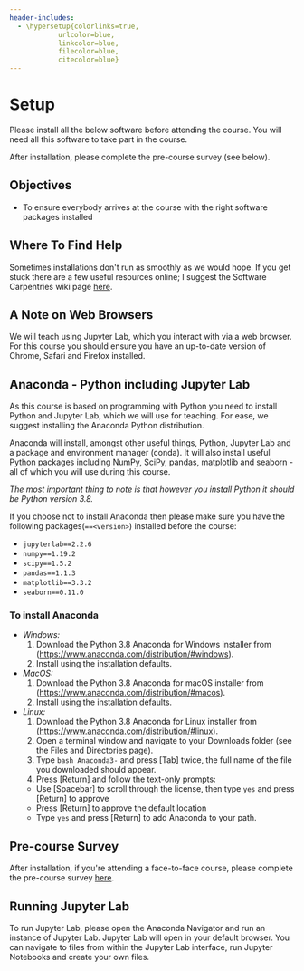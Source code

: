 ```yaml
---
header-includes:
  - \hypersetup{colorlinks=true,
            urlcolor=blue,
            linkcolor=blue,
            filecolor=blue,
            citecolor=blue}
---
```


# Setup

Please install all the below software before attending the course. You will need all this software to take part in the course.

After installation, please complete the pre-course survey (see below).

## Objectives

* To ensure everybody arrives at the course with the right software packages installed

## Where To Find Help

Sometimes installations don't run as smoothly as we would hope. If you get stuck there are a few useful resources online; I suggest the Software Carpentries wiki page [here](https://github.com/carpentries/workshop-template/wiki/Configuration-Problems-and-Solutions).

## A Note on Web Browsers

We will teach using Jupyter Lab, which you interact with via a web browser. For this course you should ensure you have an up-to-date version of Chrome, Safari and Firefox installed.

## Anaconda - Python including Jupyter Lab

As this course is based on programming with Python you need to install Python and Jupyter Lab, which we will use for teaching. For ease, we suggest installing the Anaconda Python distribution.

Anaconda will install, amongst other useful things, Python, Jupyter Lab and a package and environment manager (conda). It will also install useful Python packages including NumPy, SciPy, pandas, matplotlib and seaborn - all of which you will use during this course.

*The most important thing to note is that however you install Python it should be Python version 3.8.*

If you choose not to install Anaconda then please make sure you have the following packages(`==<version>`) installed before the course:

* `jupyterlab==2.2.6`
* `numpy==1.19.2`
* `scipy==1.5.2`
* `pandas==1.1.3`
* `matplotlib==3.3.2`
* `seaborn==0.11.0`

### To install Anaconda

* *Windows:*
  1. Download the Python 3.8 Anaconda for Windows installer from (https://www.anaconda.com/distribution/#windows).
  2. Install using the installation defaults.
* *MacOS:*
  1. Download the Python 3.8 Anaconda for macOS installer from (https://www.anaconda.com/distribution/#macos).
  2. Install using the installation defaults.
* *Linux:*
  1. Download the Python 3.8 Anaconda for Linux installer from (https://www.anaconda.com/distribution/#linux).
  2. Open a terminal window and navigate to your Downloads folder (see the Files and Directories page).
  3. Type `bash Anaconda3-` and press [Tab] twice, the full name of the file you downloaded should appear.
  4. Press [Return] and follow the text-only prompts:
    * Use [Spacebar] to scroll through the license, then type `yes` and press [Return] to approve
    * Press [Return] to approve the default location
    * Type `yes` and press [Return] to add Anaconda to your path.

## Pre-course Survey

After installation, if you're attending a face-to-face course, please complete the pre-course survey [here](https://forms.gle/SivqoapmFVWedsnH9).

## Running Jupyter Lab

To run Jupyter Lab, please open the Anaconda Navigator and run an instance of Jupyter Lab. Jupyter Lab will open in your default browser. You can navigate to files from within the Jupyter Lab interface, run Jupyter Notebooks and create your own files.
